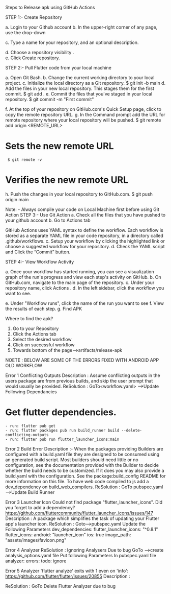 Steps to Release apk using GitHub Actions

STEP 1:- Create Repository

 a. Login to your Github account
 b. In the upper-right corner of any page, use the drop-down 
 
 c. Type a name for your repository, and an optional description.
 
 d. Choose a repository visibility
.  
 e. Click Create repository.
 

STEP 2:- Pull Flutter code from your local machine

a.	Open Git Bash.
b.	Change the current working directory to your local project.
c.	Initialize the local directory as a Git repository.
            $ git init -b main
d.	Add the files in your new local repository. This stages them for the first commit.
     $ git add .
e.	Commit the files that you've staged in your local repository.
     $ git commit -m "First commit"

f.	At the top of your repository on GitHub.com's Quick Setup page, click to copy the remote repository URL. 
g.	In the Command prompt add the URL for remote repository where your local repository will be pushed.
     $ git remote add origin  <REMOTE_URL> 
# Sets the new remote URL
     $ git remote -v
# Verifies the new remote URL

h.	Push the changes in your local repository to GitHub.com.
    $ git push origin main

Note: - Always compile your code on Local Machine first before using Git Action
STEP 3:- Use Git Action
a.	 Check all the files that you have pushed to your github account
b.	 Go to Actions tab 
 
GitHub Actions uses YAML syntax to define the workflow. Each workflow is stored as a separate YAML file in your code repository, in a directory called .github/workflows.
c.	Setup your workflow by clicking the highlighted link or choose a suggested workflow for your repository. 
d.	Check the YAML script and Click the “Commit” button. 



STEP 4:- View Workflow Activity

a.	Once your workflow has started running, you can see a visualization graph of the run's progress and view each step's activity on GitHub.
b.	On GitHub.com, navigate to the main page of the repository.
c.	Under your repository name, click Actions
. 
d.	In the left sidebar, click the workflow you want to see.
 
e.	Under "Workflow runs", click the name of the run you want to see 
f.	View the results of each step. 
g.	Find APK
  
 
  Where to find the apk?
  
1.	 Go to your Repository
2.	Click the Actions tab
3.	Select the desired workflow
4.	Click on successful workflow
5.	Towards bottom of the page-->artifacts/release-apk

NOETE : BELOW ARE SOME OF THE ERRORS FIXED WITH ANDROID APP OLD WORKFLOW


Error 1
Conflicting Outputs 
Description : 
Assume conflicting outputs in the users package are from previous builds, and skip the user prompt that would usually be provided.
ReSolution :
GoTo<workflow.yaml> -->Update Following Dependancies
# Get flutter dependencies.
    - run: flutter pub get
    - run: flutter packages pub run build_runner build --delete-conflicting-outputs
    - run: flutter pub run flutter_launcher_icons:main


Error 2 
Build Error
Description :-
When the packages providing Builders are configured with a build.yaml file they are designed to be consumed using an generated build script. Most builders should need little or no configuration, see the documentation provided with the Builder to decide whether the build needs to be customized. If it does you may also provide a build.yaml with the configuration. See the package:build_config README for more information on this file.
To have web code compiled to js add a dev_dependency on build_web_compilers.
ReSolution :
GoTo pubspec.yaml -->Update Build Runner
 


Error 3
Launcher Icon
Could not find package "flutter_launcher_icons". Did you forget to add a dependency?
https://github.com/fluttercommunity/flutter_launcher_icons/issues/147
Description :
A package which simplifies the task of updating your Flutter app's launcher icon.
ReSolution :
Goto<repository>-->pubspec.yaml
Update the Following Parameters
dev_dependencies:
  flutter_launcher_icons: "^0.8.1"
flutter_icons:
  android: "launcher_icon"
  ios: true
  image_path: "assets/images/favicon.png"
 
 

Error 4
Analyzer 
ReSolution  :
Ignoring Analysers Due to bug
GoTo <repository> -->create analysis_options.yaml file
Put following Parameters In pubspec.yaml file
analyzer:
  errors:
    todo: ignore

 
 
Error 5 
Analyzer
'flutter analyze' exits with 1 even on 'info':
https://github.com/flutter/flutter/issues/20855
Description :

ReSolution :
GoTo <workflow>
Delete Flutter Analyzer due to bug
